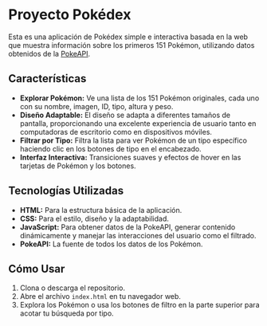 # Proyecto Pokédex

Esta es una aplicación de Pokédex simple e interactiva basada en la web que muestra información sobre los primeros 151 Pokémon, utilizando datos obtenidos de la [PokeAPI](https://pokeapi.co/).

## Características

*   **Explorar Pokémon:** Ve una lista de los 151 Pokémon originales, cada uno con su nombre, imagen, ID, tipo, altura y peso.
*   **Diseño Adaptable:** El diseño se adapta a diferentes tamaños de pantalla, proporcionando una excelente experiencia de usuario tanto en computadoras de escritorio como en dispositivos móviles.
*   **Filtrar por Tipo:** Filtra la lista para ver Pokémon de un tipo específico haciendo clic en los botones de tipo en el encabezado.
*   **Interfaz Interactiva:** Transiciones suaves y efectos de hover en las tarjetas de Pokémon y los botones.

## Tecnologías Utilizadas

*   **HTML:** Para la estructura básica de la aplicación.
*   **CSS:** Para el estilo, diseño y la adaptabilidad.
*   **JavaScript:** Para obtener datos de la PokeAPI, generar contenido dinámicamente y manejar las interacciones del usuario como el filtrado.
*   **PokeAPI:** La fuente de todos los datos de los Pokémon.

## Cómo Usar

1.  Clona o descarga el repositorio.
2.  Abre el archivo `index.html` en tu navegador web.
3.  Explora los Pokémon o usa los botones de filtro en la parte superior para acotar tu búsqueda por tipo.
